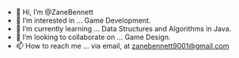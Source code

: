 - 👋 Hi, I’m @ZaneBennett
- 👀 I’m interested in ... Game Development.
- 🌱 I’m currently learning ... Data Structures and Algorithms in Java.
- 💞️ I’m looking to collaborate on ... Game Design.
- 📫 How to reach me ... via email, at zanebennett9001@gmail.com

<!---
ZaneBennett/ZaneBennett is a ✨ special ✨ repository because its `README.md` (this file) appears on your GitHub profile.
You can click the Preview link to take a look at your changes.
--->
